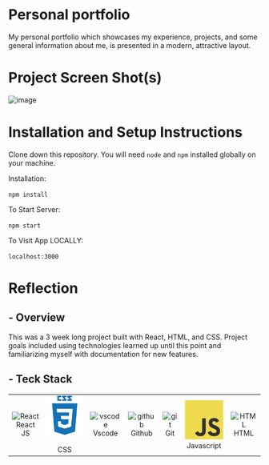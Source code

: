 # Personal portfolio
My personal portfolio which showcases my experience, projects, and some general information about me, is presented in a modern, attractive layout.

# Project Screen Shot(s)

![image](https://github.com/Khaled6120/My-Portfolio/assets/86200305/8cbd49d4-211a-41a1-92c7-d096c3a8aeb8)

# Installation and Setup Instructions


Clone down this repository. You will need `node` and `npm` installed globally on your machine.  

Installation:

`npm install`  


To Start Server:

`npm start`  

To Visit App LOCALLY:

`localhost:3000`  

# Reflection

## - Overview
This was a 3 week long project built with React, HTML, and CSS. Project goals included using technologies learned up until this point and familiarizing myself with documentation for new features. 
## - Teck Stack
<table align='center'>
  <tr>
    <td align="center">
     <img src="https://github.com/Khaled6120/Khaled6120/assets/86200305/26749d41-be74-4623-a003-47eb0a30d472" title="React" alt="React" width="80px" height="80px"/>
      <br>React JS
    </td>
    <td align="center">
     <img src="https://github.com/devicons/devicon/blob/master/icons/css3/css3-plain-wordmark.svg"  title="CSS3" alt="CSS" width="80px" height="80px"/>&nbsp;
      <br>CSS
    </td>
    <td align="center">
      <img width="80px" src="https://cdn.jsdelivr.net/gh/devicons/devicon/icons/vscode/vscode-original.svg" alt="vscode" />
      <br>Vscode
    </td>
    <td align="center">
      <img width="80px" src="https://cdn.jsdelivr.net/gh/devicons/devicon/icons/github/github-original.svg" alt="github" />
      <br>Github
    </td>
    <td align="center">
      <img width="80px" src="https://cdn.jsdelivr.net/gh/devicons/devicon/icons/git/git-original.svg" alt="git" />
      <br>Git
    </td>
    <td align="center">
     <img src="https://github.com/devicons/devicon/blob/master/icons/javascript/javascript-original.svg" title="JavaScript" alt="JavaScript" width="80px"  height="80px"/>
      <br>Javascript
    </td>
    <td align="center">
     <img src="https://github.com/Khaled6120/Khaled6120/assets/86200305/0cc9c7b3-2ee9-4fc2-9f39-be718dbdec8d" title="HTML" alt="HTML" width="80px"  height="80px"/>
      <br>HTML
    </td>
  </tr>
</table>




